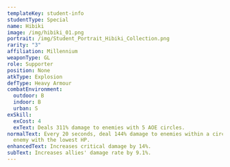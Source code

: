 ```yaml
---
templateKey: student-info
studentType: Special
name: Hibiki
image: /img/hibiki_01.png
portrait: /img/Student_Portrait_Hibiki_Collection.png
rarity: "3"
affiliation: Millennium
weaponType: GL
role: Supporter
position: None
atkType: Explosion
defType: Heavy Armour
combatEnvironment:
  outdoor: B
  indoor: B
  urban: S
exSkill:
  exCost: 4
  exText: Deals 311% damage to enemies with 5 AOE circles.
normalText: Every 20 seconds, deal 144% damage to enemies within a circle of the
  enemy with the lowest HP.
enhancedText: Increases critical damage by 14%.
subText: Increases allies' damage rate by 9.1%.
---
```


